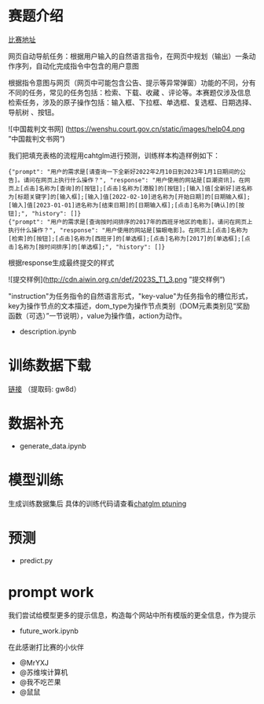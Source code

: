# 赛题介绍
[比赛地址](http://www.aiwin.org.cn/competitions/86#learn_the_details)

网页自动导航任务：根据用户输入的自然语言指令，在网页中规划（输出）一条动作序列，自动化完成指令中包含的用户意图

根据指令意图与网页（网页中可能包含公告、提示等异常弹窗）功能的不同，分有不同的任务，常见的任务包括：检索、下载、收藏 、评论等。本赛题仅涉及信息检索任务，涉及的原子操作包括：输入框、下拉框、单选框、复选框、日期选择、导航树 、按钮。

![中国裁判文书网] (https://wenshu.court.gov.cn/static/images/help04.png ”中国裁判文书网“)

我们把填充表格的流程用cahtglm进行预测，训练样本构造样例如下：
```
{"prompt": "用户的需求是[请查询一下全新好2022年2月10日到2023年1月1日期间的公告]。请问在网页上执行什么操作？", "response": "用户使用的网站是[巨潮资讯]。在网页上[点击]名称为[查询]的[按钮];[点击]名称为[港股]的[按钮];[输入]值[全新好]进名称为[标题关键字]的[输入框];[输入]值[2022-02-10]进名称为[开始日期]的[日期输入框];[输入]值[2023-01-01]进名称为[结束日期]的[日期输入框];[点击]名称为[确认]的[按钮];", "history": []}
{"prompt": "用户的需求是[查询按时间排序的2017年的西班牙地区的电影]。请问在网页上执行什么操作？", "response": "用户使用的网站是[猫眼电影]。在网页上[点击]名称为[检索]的[按钮];[点击]名称为[西班牙]的[单选框];[点击]名称为[2017]的[单选框];[点击]名称为[按时间排序]的[单选框];", "history": []}

```

根据response生成最终提交的样式

![提交样例](http://cdn.aiwin.org.cn/def/2023S_T1_3.png ”提交样例“)

"instruction"为任务指令的自然语言形式，"key-value"为任务指令的槽位形式，key为操作节点的文本描述，dom_type为操作节点类别（DOM元素类别见“奖励函数（可选）”一节说明），value为操作值，action为动作。

- description.ipynb


# 训练数据下载

[链接](https://pan.baidu.com/s/1R9mD8oi_dDS_6ShAlAygwg?pwd=gw8d) （提取码: gw8d）

# 数据补充

- generate_data.ipynb


# 模型训练

生成训练数据集后 具体的训练代码请查看[chatglm ptuning](https://github.com/THUDM/ChatGLM2-6B/tree/main/ptuning)

# 预测

- predict.py

# prompt work

我们尝试给模型更多的提示信息，构造每个网站中所有模版的更全信息，作为提示

- future_work.ipynb

在此感谢打比赛的小伙伴
- @MrYXJ
- @苏维埃计算机
- @我不吃芒果
- @鼠鼠
